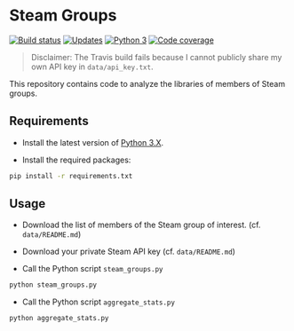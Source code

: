 # Steam Groups
 
[![Build status][Build image]][Build]
[![Updates][Dependency image]][PyUp]
[![Python 3][Python3 image]][PyUp]
[![Code coverage][Codecov image]][Codecov]

  [Build]: https://travis-ci.org/woctezuma/steam-groups
  [Build image]: https://travis-ci.org/woctezuma/steam-groups.svg?branch=master

  [PyUp]: https://pyup.io/repos/github/woctezuma/steam-groups/
  [Dependency image]: https://pyup.io/repos/github/woctezuma/steam-groups/shield.svg
  [Python3 image]: https://pyup.io/repos/github/woctezuma/steam-groups/python-3-shield.svg

  [Codecov]: https://codecov.io/gh/woctezuma/steam-groups
  [Codecov image]: https://codecov.io/gh/woctezuma/steam-groups/branch/master/graph/badge.svg

> Disclaimer: The Travis build fails because I cannot publicly share my own API key in `data/api_key.txt`.

This repository contains code to analyze the libraries of members of Steam groups.

## Requirements

-   Install the latest version of [Python 3.X](https://www.python.org/downloads/).

-   Install the required packages:

```bash
pip install -r requirements.txt
```

## Usage

-   Download the list of members of the Steam group of interest. (cf. `data/README.md`)

-   Download your private Steam API key (cf. `data/README.md`)

-   Call the Python script `steam_groups.py`

```bash
python steam_groups.py
```

-   Call the Python script `aggregate_stats.py`

```bash
python aggregate_stats.py
```
